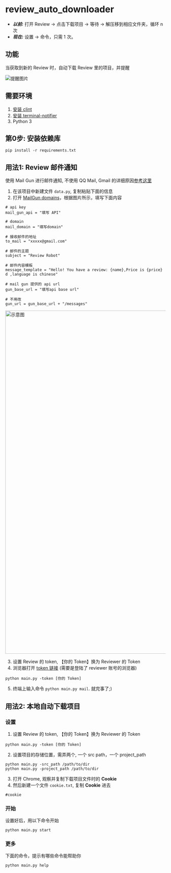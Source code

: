 # review_auto_downloader

- ***以前:*** 打开 Review -> 点击下载项目 -> 等待 -> 解压移到相应文件夹，循环 n 次
- ***现在:*** 设置 -> 命令，只需 1 次。

## 功能

当获取到新的 Review 时，自动下载 Review 里的项目，并提醒

![提醒图片](http://oqyjxfpox.bkt.clouddn.com/17-6-3/17826225.jpg)

## 需要环境
1. [安装 clint](https://github.com/kennethreitz/clint)
2. [安装 terminal-notifier](https://github.com/julienXX/terminal-notifier)
3. Python 3

## 第0步: 安装依赖库
```
pip install -r requirements.txt
```

## 用法1: Review 邮件通知
使用 Mail Gun 进行邮件通知, 不使用 QQ Mail, Gmail 的详细原因[参考这里](https://github.com/PoBlue/small_script/tree/master/python-gmail)

1. 在该项目中新建文件 `data.py`, 复制粘贴下面的信息
2. 打开 [MailGun domains](https://app.mailgun.com/app/domains)，根据图片所示，填写下面内容
```
# api key
mail_gun_api = "填写 API"

# domain
mail_domain = "填写domain"

# 接收邮件的地址
to_mail = "xxxxx@gmail.com"

# 邮件的主题
subject = "Review Robot"

# 邮件内容模板
message_template = "Hello! You have a review: {name},Price is {price} d ,language is chinese"

# mail gun 提供的 api url
gun_base_url = "填写api base url"

# 不用改
gun_url = gun_base_url + "/messages"
```

<img width="1080" alt="示意图" src="https://user-images.githubusercontent.com/9304701/43195338-61b94c82-9037-11e8-885f-a9bec7a97154.png">


3. 设置 Review 的 token, 【你的 Token】换为 Reviewer 的 Token
4. 浏览器打开 [token 链接](https://review-api.udacity.com/api/v1/me/api_token.json) (需要是登陆了 reviewer 账号的浏览器)
```
python main.py -token [你的 Token]
```

5. 终端上输入命令 `python main.py mail`. 就完事了;)

## 用法2: 本地自动下载项目

### 设置
1. 设置 Review 的 token, 【你的 Token】换为 Reviewer 的 Token
```
python main.py -token [你的 Token]
```

2. 设置项目的存储位置，需弄两个, 一个 src path，一个 project_path
```
python main.py -src_path /path/to/dir
python main.py -project_path /path/to/dir
```

3. 打开 Chrome, 观察并复制下载项目文件时的 **Cookie**
4. 然后新建一个文件 `cookie.txt`, 复制 **Cookie** 进去
```
#cookie
```

### 开始
设置好后，用以下命令开始
```
python main.py start
```

### 更多
下面的命令，提示有哪些命令能帮助你
```
python main.py help
```
